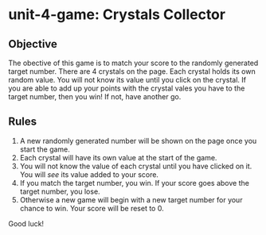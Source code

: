 # unit-4-game: Crystals Collector

## Objective
The obective of this game is to match your score to the randomly generated target number.  There are 4 crystals on the page.  Each crystal holds its own random value.  You will not know its value until you click on the crystal.  If you are able to add up your points with the crystal vales you have to the target number, then you win!  If not, have another go.

## Rules
1. A new randomly generated number will be shown on the page once you start the game. 
1. Each crystal will have its own value at the start of the game.
1. You will not know the value of each crystal until you have clicked on it.  You will _see_ its value added to your score.
1. If you match the target number, you win.  If your score goes above the target number, you lose.
1. Otherwise a new game will begin with a new target number for your chance to win.  Your score will be reset to 0.

Good luck!
